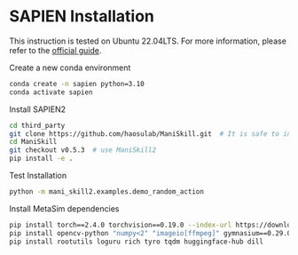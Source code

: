 # SAPIEN Installation

This instruction is tested on Ubuntu 22.04LTS. For more information, please refer to the [official guide](https://github.com/haosulab/ManiSkill/tree/v0.5.3?tab=readme-ov-file#installation).

Create a new conda environment
```bash
conda create -n sapien python=3.10
conda activate sapien
```

Install SAPIEN2
```bash
cd third_party
git clone https://github.com/haosulab/ManiSkill.git  # It is safe to install ManiSkill instead of directly installing SAPIEN
cd ManiSkill
git checkout v0.5.3  # use ManiSkill2
pip install -e .
```

Test Installation
```bash
python -m mani_skill2.examples.demo_random_action
```

Install MetaSim dependencies
```bash
pip install torch==2.4.0 torchvision==0.19.0 --index-url https://download.pytorch.org/whl/cu118
pip install opencv-python "numpy<2" "imageio[ffmpeg]" gymnasium==0.29.0
pip install rootutils loguru rich tyro tqdm huggingface-hub dill
```
